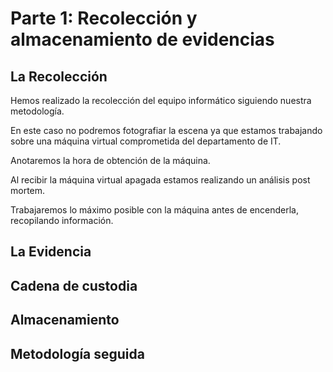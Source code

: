 # Parte 1: Recolección y almacenamiento de evidencias

## La Recolección

Hemos realizado la recolección del equipo informático siguiendo nuestra metodología. 

En este caso no podremos fotografiar la escena ya que estamos trabajando sobre una máquina virtual comprometida del departamento de IT.

Anotaremos la hora de obtención de la máquina.

Al recibir la máquina virtual apagada estamos realizando un análisis post mortem.

Trabajaremos lo máximo posible con la máquina antes de encenderla, recopilando información.



## La Evidencia

## Cadena de custodia

## Almacenamiento

## Metodología seguida
